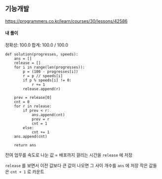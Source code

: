 ## 기능개발
https://programmers.co.kr/learn/courses/30/lessons/42586

#### 내 풀이
정확성: 100.0
합계: 100.0 / 100.0
```
def solution(progresses, speeds):
    ans = []
    release = []
    for i in range(len(progresses)):
        p = (100 - progresses[i])
        r = p // speeds[i]
        if p % speeds[i] != 0:
            r += 1
        release.append(r)
    
    prev = release[0]
    cnt = 0
    for r in release:
        if prev < r:
            ans.append(cnt)
            prev = r
            cnt = 1
        else:
            cnt += 1
    ans.append(cnt)
    
    return ans
```
잔여 업무를 속도로 나눈 값 = 배포까지 걸리는 시간을 `release` 에 저장

`release` 를 보면서 이전 값보다 큰 값이 나오면 그 사이 개수를 `ans` 에 저장
작은 값들은 `cnt + 1` 로 카운트